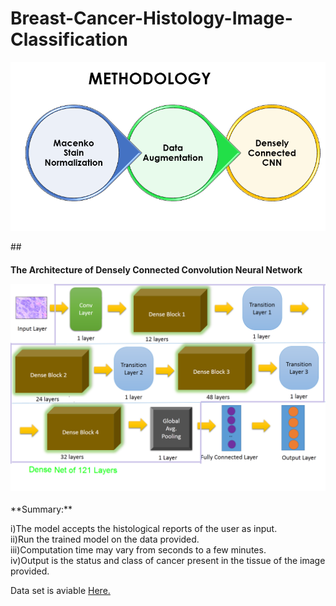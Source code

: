 # Breast-Cancer-Histology-Image-Classification
                                                 

![Methodology](/Image/Methods.PNG)

##<h4>**The Architecture of Densely Connected Convolution Neural Network**

![DenseNet](/Image/DenseNet.PNG)
</h4>
**Summary:**

i)The model accepts the histological reports of the user as input.                                                                        
ii)Run the trained model on the data provided.                                                                                             
iii)Computation time may vary from seconds to a few minutes.                                                                              
iv)Output is the status and class of cancer present in the tissue of the image provided.  

Data set is aviable [Here.](https://rdm.inesctec.pt/dataset/nis-2017-003)
